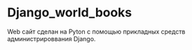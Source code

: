 # Django_world_books
Web сайт сделан на Pyton с помощью прикладных средств администрироввания Django.

